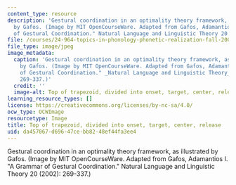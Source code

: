 ```yaml
---
content_type: resource
description: 'Gestural coordination in an optimality theory framework, as illustrated
  by Gafos. (Image by MIT OpenCourseWare. Adapted from Gafos, Adamantios I. "A Grammar
  of Gestural Coordination." Natural Language and Linguistic Theory 20 (2002): 269-337.)'
file: /courses/24-964-topics-in-phonology-phonetic-realization-fall-2006/da457067d69647cebb8248ef44fa3ee4_24-964f06-th.jpg
file_type: image/jpeg
image_metadata:
  caption: 'Gestural coordination in an optimality theory framework, as illustrated
    by Gafos. (Image by MIT OpenCourseWare. Adapted from Gafos, Adamantios I. "A Grammar
    of Gestural Coordination." _Natural Language and Linguistic Theory_ 20 (2002):
    269-337.)'
  credit: ''
  image-alt: Top of trapezoid, divided into onset, target, center, release.
learning_resource_types: []
license: https://creativecommons.org/licenses/by-nc-sa/4.0/
ocw_type: OCWImage
resourcetype: Image
title: Top of trapezoid, divided into onset, target, center, release
uid: da457067-d696-47ce-bb82-48ef44fa3ee4
---
```

Gestural coordination in an optimality theory framework, as illustrated by Gafos. (Image by MIT OpenCourseWare. Adapted from Gafos, Adamantios I. "A Grammar of Gestural Coordination." Natural Language and Linguistic Theory 20 (2002): 269-337.)